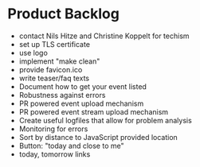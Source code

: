 # Product Backlog
  - contact Nils Hitze and Christine Koppelt for techism
  - set up TLS certificate
  - use logo
  - implement "make clean"
  - provide favicon.ico
  - write teaser/faq texts
  - Document how to get your event listed
  - Robustness against errors
  - PR powered event upload mechanism
  - PR powered event stream upload mechanism
  - Create useful logfiles that allow for problem analysis
  - Monitoring for errors
  - Sort by distance to JavaScript provided location
  - Button: "today and close to me"
  - today, tomorrow links
